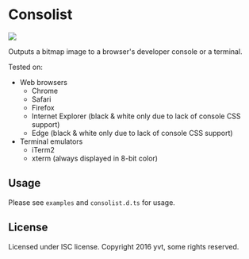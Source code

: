 
Consolist
=========

![](https://dl.dropboxusercontent.com/u/37804131/github/consolist.png)

Outputs a bitmap image to a browser's developer console or a terminal.

Tested on:

- Web browsers
    - Chrome
    - Safari
    - Firefox
    - Internet Explorer (black & white only due to lack of console CSS support)
    - Edge (black & white only due to lack of console CSS support)
- Terminal emulators
    - iTerm2
    - xterm (always displayed in 8-bit color)

Usage
-----

Please see `examples` and `consolist.d.ts` for usage.

License
-------

Licensed under ISC license. Copyright 2016 yvt, some rights reserved.



